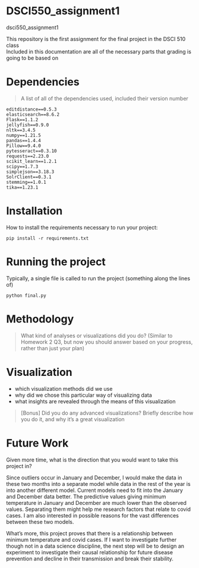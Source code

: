 # DSCI550_assignment1
dsci550_assignment1 

This repository is the first assignment for the final project in the DSCI 510 class  
Included in this documentation are all of the necessary parts that grading is going to be based on  

# Dependencies

> A list of all of the dependencies used, included their version number  
```
editdistance==0.5.3
elasticsearch==8.6.2
Flask==1.1.2
jellyfish==0.9.0
nltk==3.4.5
numpy==1.21.5
pandas==1.4.4
Pillow==9.4.0
pytesseract==0.3.10
requests==2.23.0
scikit_learn==1.2.1
scipy==1.7.3
simplejson==3.18.3
SolrClient==0.3.1
stemming==1.0.1
tika==1.23.1

```
# Installation

How to install the requirements necessary to run your project:  

```
pip install -r requirements.txt
```

# Running the project

Typically, a single file is called to run the project (something along the lines of)  

```
python final.py
```

# Methodology

> What kind of analyses or visualizations did you do? (Similar to Homework 2 Q3, but now you should answer based on your progress, rather than just your plan)  


# Visualization

- which visualization methods did we use
- why did we chose this particular way of visualizing data
- what insights are revealed through the means of this visualization

> [Bonus] Did you do any advanced visualizations? Briefly describe how you do it, and why it’s a great visualization  

# Future Work

Given more time, what is the direction that you would want to take this project in? 

Since outliers occur in January and December, I would make the data in these two months into a separate model while data in the rest of the year is into another different model. Current models need to fit into the January and December data better. The predictive values giving minimum temperature in January and December are much lower than the observed values. Separating them might help me research factors that relate to covid cases. I am also interested in possible reasons for the vast differences between these two models. 

What’s more, this project proves that there is a relationship between minimum temperature and covid cases. If I want to investigate further though not in a data science discipline, the next step will be to design an experiment to investigate their causal relationship for future disease prevention and decline in their transmission and break their stability. 
